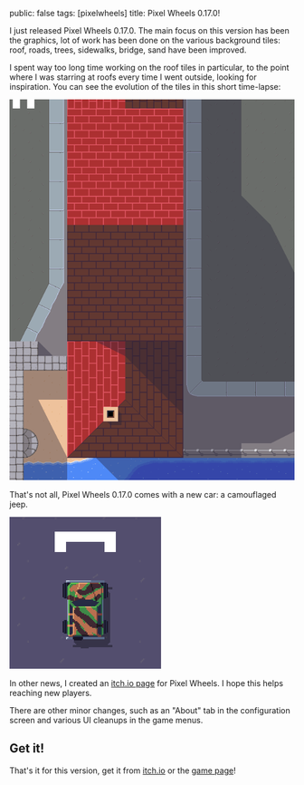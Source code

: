 public: false
tags: [pixelwheels]
title: Pixel Wheels 0.17.0!

I just released Pixel Wheels 0.17.0. The main focus on this version has been the graphics, lot of work has been done on the various background tiles: roof, roads, trees, sidewalks, bridge, sand have been improved.

I spent way too long time working on the roof tiles in particular, to the point where I was starring at roofs every time I went outside, looking for inspiration. You can see the evolution of the tiles in this short time-lapse:

![Roof tile evolution time-lapse](roof-tiles.gif)

<!-- break -->

That's not all, Pixel Wheels 0.17.0 comes with a new car: a camouflaged jeep.

![Jeep](jeep.png)

In other news, I created an [itch.io page][itch] for Pixel Wheels. I hope this helps reaching new players.

There are other minor changes, such as an "About" tab in the configuration screen and various UI cleanups in the game menus.

## Get it!

That's it for this version, get it from [itch.io][itch] or the [game page](/projects/pixelwheels/)!

[itch]: https://agateau.itch.io/pixelwheels/
